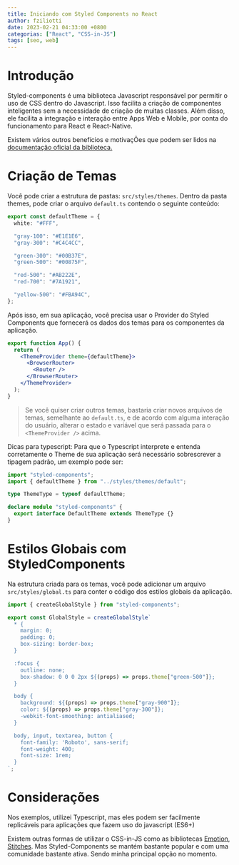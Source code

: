 ```yaml
---
title: Iniciando com Styled Components no React
author: fziliotti
date: 2023-02-21 04:33:00 +0800
categorias: ["React", "CSS-in-JS"]
tags: [seo, web]
---
```

# Introdução

Styled-components é uma biblioteca Javascript responsável por permitir o uso de CSS dentro do Javascript. Isso facilita a criação de componentes inteligentes sem a necessidade de criação de muitas classes. Além disso, ele facilita a integração e interação entre Apps Web e Mobile, por conta do funcionamento para React e React-Native.

Existem vários outros benefícios e motivaçÕes que podem ser lidos na [documentação oficial da biblioteca.]([https://](https://styled-components.com/docs/basics#motivation))

# Criação de Temas

Você pode criar a estrutura de pastas: `src/styles/themes`. Dentro da pasta themes, pode criar o arquivo `default.ts` contendo o seguinte conteúdo:

```ts
export const defaultTheme = {
  white: "#FFF",

  "gray-100": "#E1E1E6",
  "gray-300": "#C4C4CC",

  "green-300": "#00B37E",
  "green-500": "#00875F",

  "red-500": "#AB222E",
  "red-700": "#7A1921",

  "yellow-500": "#FBA94C",
};
```

Após isso, em sua aplicação, você precisa usar o Provider do Styled Components que fornecerá os dados dos temas para os componentes da aplicação.

```jsx
export function App() {
  return (
    <ThemeProvider theme={defaultTheme}>
      <BrowserRouter>
        <Router />
      </BrowserRouter>
    </ThemeProvider>
  );
}
```

> Se você quiser criar outros temas, bastaria criar novos arquivos de temas, semelhante ao `default.ts`, e de acordo com alguma interação do usuário, alterar o estado e variável que será passada para o `<ThemeProvider />` acima.

Dicas para typescript: Para que o Typescript interprete e entenda corretamente o Theme de sua aplicação será necessário sobrescrever a tipagem padrão, um exemplo pode ser:

```ts
import "styled-components";
import { defaultTheme } from "../styles/themes/default";

type ThemeType = typeof defaultTheme;

declare module "styled-components" {
  export interface DefaultTheme extends ThemeType {}
}
```

# Estilos Globais com StyledComponents

Na estrutura criada para os temas, você pode adicionar um arquivo `src/styles/global.ts` para conter o código dos estilos globais da aplicação.

```js
import { createGlobalStyle } from "styled-components";

export const GlobalStyle = createGlobalStyle`
  * {
    margin: 0;
    padding: 0;
    box-sizing: border-box;
  }

  :focus {
    outline: none;
    box-shadow: 0 0 0 2px ${(props) => props.theme["green-500"]};
  }

  body {
    background: ${(props) => props.theme["gray-900"]};
    color: ${(props) => props.theme["gray-300"]};
    -webkit-font-smoothing: antialiased;
  }

  body, input, textarea, button {
    font-family: 'Roboto', sans-serif;
    font-weight: 400;
    font-size: 1rem;
  }
`;
```
# Considerações

Nos exemplos, utilizei Typescript, mas eles podem ser facilmente replicáveis para aplicações que fazem uso do javascript (ES6+)

Existem outras formas de utilizar o CSS-in-JS como as bibliotecas [Emotion](https://emotion.sh/docs/introduction), [Stitches](https://stitches.dev/). Mas Styled-Components se mantém bastante popular e com uma comunidade bastante ativa. Sendo minha principal opção no momento.